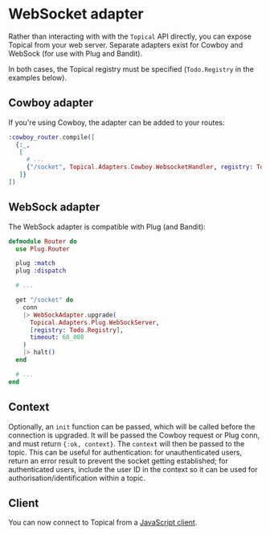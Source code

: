 # WebSocket adapter

Rather than interacting with with the `Topical` API directly, you can expose Topical from your web
server. Separate adapters exist for Cowboy and WebSock (for use with Plug and Bandit).

In both cases, the Topical registry must be specified (`Todo.Registry` in the examples below).

## Cowboy adapter

If you're using Cowboy, the adapter can be added to your routes:

```elixir
:cowboy_router.compile([
  {:_,
   [
     # ...
     {"/socket", Topical.Adapters.Cowboy.WebsocketHandler, registry: Todo.Registry}
   ]}
])
```

## WebSock adapter

The WebSock adapter is compatible with Plug (and Bandit):

```elixir
defmodule Router do
  use Plug.Router

  plug :match
  plug :dispatch

  # ...

  get "/socket" do
    conn
    |> WebSockAdapter.upgrade(
      Topical.Adapters.Plug.WebSockServer,
      [registry: Todo.Registry],
      timeout: 60_000
    )
    |> halt()
  end

  # ...
end
```

## Context

Optionally, an `init` function can be passed, which will be called before the connection is
upgraded. It will be passed the Cowboy request or Plug conn, and must return `{:ok, context}`. The
`context` will then be passed to the topic. This can be useful for authentication: for
unauthenticated users, return an error result to prevent the socket getting established; for
authenticated users, include the user ID in the context so it can be used for
authorisation/identification within a topic.

## Client

You can now connect to Topical from a [JavaScript client](javascript-client.md).
